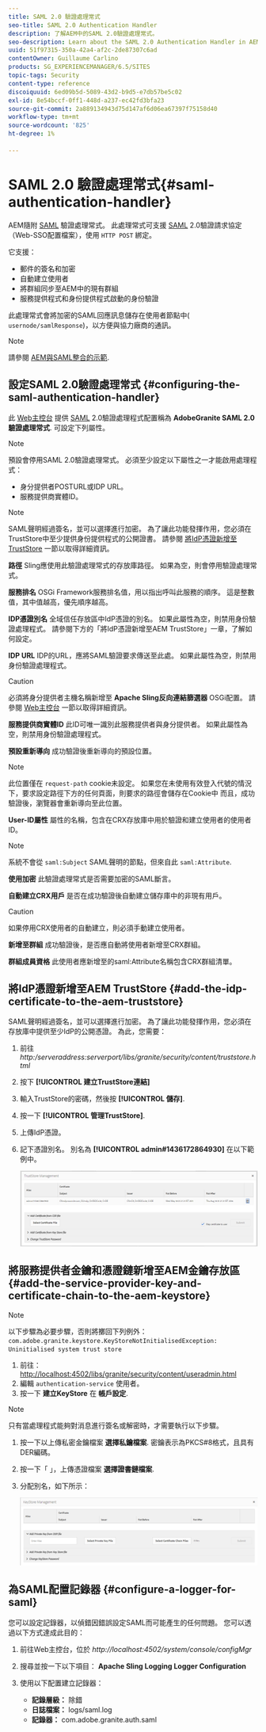```yaml
---
title: SAML 2.0 驗證處理常式
seo-title: SAML 2.0 Authentication Handler
description: 了解AEM中的SAML 2.0驗證處理常式。
seo-description: Learn about the SAML 2.0 Authentication Handler in AEM.
uuid: 51f97315-350a-42a4-af2c-2de87307c6ad
contentOwner: Guillaume Carlino
products: SG_EXPERIENCEMANAGER/6.5/SITES
topic-tags: Security
content-type: reference
discoiquuid: 6ed09b5d-5089-43d2-b9d5-e7db57be5c02
exl-id: 8e54bccf-0ff1-448d-a237-ec42fd3bfa23
source-git-commit: 2a889134943d75d147af6d06ea67397f75158d40
workflow-type: tm+mt
source-wordcount: '825'
ht-degree: 1%

---
```


# SAML 2.0 驗證處理常式{#saml-authentication-handler}

AEM隨附 [SAML](https://saml.xml.org/saml-specifications) 驗證處理常式。 此處理常式可支援 [SAML](https://saml.xml.org/saml-specifications) 2.0驗證請求協定（Web-SSO配置檔案），使用 `HTTP POST` 綁定。

它支援：

* 郵件的簽名和加密
* 自動建立使用者
* 將群組同步至AEM中的現有群組
* 服務提供程式和身份提供程式啟動的身份驗證

此處理常式會將加密的SAML回應訊息儲存在使用者節點中( `usernode/samlResponse`)，以方便與協力廠商的通訊。

>[!NOTE]
>
>請參閱 [AEM與SAML整合的示範](https://experienceleague.adobe.com/docs/experience-cloud-kcs/kbarticles/KA-17481.html).

## 設定SAML 2.0驗證處理常式 {#configuring-the-saml-authentication-handler}

此 [Web主控台](/help/sites-deploying/configuring-osgi.md) 提供 [SAML](https://saml.xml.org/saml-specifications) 2.0驗證處理程式配置稱為 **AdobeGranite SAML 2.0驗證處理常式**. 可設定下列屬性。

>[!NOTE]
>
>預設會停用SAML 2.0驗證處理常式。 必須至少設定以下屬性之一才能啟用處理程式：
>
>* 身分提供者POSTURL或IDP URL。
>* 服務提供商實體ID。
>


>[!NOTE]
>
>SAML聲明經過簽名，並可以選擇進行加密。 為了讓此功能發揮作用，您必須在TrustStore中至少提供身份提供程式的公開證書。 請參閱 [將IdP憑證新增至TrustStore](/help/sites-administering/saml-2-0-authenticationhandler.md#add-the-idp-certificate-to-the-aem-truststore) 一節以取得詳細資訊。

**路徑** Sling應使用此驗證處理常式的存放庫路徑。 如果為空，則會停用驗證處理常式。

**服務排名** OSGi Framework服務排名值，用以指出呼叫此服務的順序。 這是整數值，其中值越高，優先順序越高。

**IDP憑證別名** 全域信任存放區中IdP憑證的別名。 如果此屬性為空，則禁用身份驗證處理程式。 請參閱下方的「將IdP憑證新增至AEM TrustStore」一章，了解如何設定。

**IDP URL** IDP的URL，應將SAML驗證要求傳送至此處。 如果此屬性為空，則禁用身份驗證處理程式。

>[!CAUTION]
>
>必須將身分提供者主機名稱新增至 **Apache Sling反向連結篩選器** OSGi配置。 請參閱 [Web主控台](/help/sites-deploying/configuring-osgi.md) 一節以取得詳細資訊。

**服務提供商實體ID** 此ID可唯一識別此服務提供者與身分提供者。 如果此屬性為空，則禁用身份驗證處理程式。

**預設重新導向** 成功驗證後重新導向的預設位置。

>[!NOTE]
>
>此位置僅在 `request-path` cookie未設定。 如果您在未使用有效登入代號的情況下，要求設定路徑下方的任何頁面，則要求的路徑會儲存在Cookie中
>而且，成功驗證後，瀏覽器會重新導向至此位置。

**User-ID屬性** 屬性的名稱，包含在CRX存放庫中用於驗證和建立使用者的使用者ID。

>[!NOTE]
>
>系統不會從 `saml:Subject` SAML聲明的節點，但來自此 `saml:Attribute`.

**使用加密** 此驗證處理常式是否需要加密的SAML斷言。

**自動建立CRX用戶** 是否在成功驗證後自動建立儲存庫中的非現有用戶。

>[!CAUTION]
>
>如果停用CRX使用者的自動建立，則必須手動建立使用者。

**新增至群組** 成功驗證後，是否應自動將使用者新增至CRX群組。

**群組成員資格** 此使用者應新增至的saml:Attribute名稱包含CRX群組清單。

## 將IdP憑證新增至AEM TrustStore {#add-the-idp-certificate-to-the-aem-truststore}

SAML聲明經過簽名，並可以選擇進行加密。 為了讓此功能發揮作用，您必須在存放庫中提供至少IdP的公開憑證。 為此，您需要：

1. 前往 *http:/serveraddress:serverport/libs/granite/security/content/truststore.html*
1. 按下 **[!UICONTROL 建立TrustStore連結]**
1. 輸入TrustStore的密碼，然後按 **[!UICONTROL 儲存]**.
1. 按一下 **[!UICONTROL 管理TrustStore]**.
1. 上傳IdP憑證。
1. 記下憑證別名。 別名為 **[!UICONTROL admin#1436172864930]** 在以下範例中。

   ![chlimage_1-372](assets/chlimage_1-372.png)

## 將服務提供者金鑰和憑證鏈新增至AEM金鑰存放區 {#add-the-service-provider-key-and-certificate-chain-to-the-aem-keystore}

>[!NOTE]
>
>以下步驟為必要步驟，否則將擲回下列例外： `com.adobe.granite.keystore.KeyStoreNotInitialisedException: Uninitialised system trust store`

1. 前往： [http://localhost:4502/libs/granite/security/content/useradmin.html](http://localhost:4502/libs/granite/security/content/useradmin.html)
1. 編輯 `authentication-service` 使用者。
1. 按一下 **建立KeyStore** 在 **帳戶設定**.

>[!NOTE]
>
>只有當處理程式能夠對消息進行簽名或解密時，才需要執行以下步驟。

1. 按一下以上傳私密金鑰檔案 **選擇私鑰檔案**. 密鑰表示為PKCS#8格式，且具有DER編碼。
1. 按一下「 」，上傳憑證檔案 **選擇證書鏈檔案**.
1. 分配別名，如下所示：

   ![chlimage_1-373](assets/chlimage_1-373.png)

## 為SAML配置記錄器 {#configure-a-logger-for-saml}

您可以設定記錄器，以偵錯因錯誤設定SAML而可能產生的任何問題。 您可以透過以下方式達成此目的：

1. 前往Web主控台，位於 *http://localhost:4502/system/console/configMgr*
1. 搜尋並按一下以下項目： **Apache Sling Logging Logger Configuration**
1. 使用以下配置建立記錄器：

   * **記錄層級：** 除錯
   * **日誌檔案：** logs/saml.log
   * **記錄器：** com.adobe.granite.auth.saml

